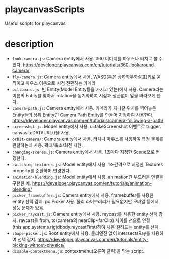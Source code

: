 # playcanvasScripts

Useful scripts for playcanvas

# description
* `look-camera.js`: Camera entity에서 사용. 360 이미지를 마우스나 터치로 볼 수 있다. https://developer.playcanvas.com/en/tutorials/360-lookaround-camera/
* `fly-camera.js`: Camera entity에서 사용. WASD(혹은 상하좌우화살표)키로 움직이고 마우스 이동으로 시점 전환하는 카메라
* `billboard.js`: 빈 Entity(Model Entity등을 가지고 있는)에서 사용. Camera라는 이름의 Entity를 찾아서 rotation을 동기화하여 시점과 상관없이 앞을 바라보게 한다.
* `camera-path.js`: Camera entity에서 사용. 카메라가 지나갈 위치를 찍어놓은 Entity들의 상위 Entity인 Camera Path Entity를 만들어 지정하여 사용한다. https://developer.playcanvas.com/en/tutorials/camera-following-a-path/
* `screenshot.js`: Model entity에서 사용. ui:takeScreenshot 이벤트로 trigger. canvas.toDATAURL()을 사용.
* `orbit-camera/`: Camera entity에서 사용. 터치나 마우스를 사용하여 특정 물체를 관찰하는데 사용. 확대/축소/회전 지원.
* `changing-scenes.js`: Camera entity에서 사용. 1초마다 지정한 Scene으로 변경한다.
* `switching-textures.js`: Model entity에서 사용. 1초간격으로 지정한 Textures property를 순환하며 변경한다.
* `animation-blending.js`: Model entity에서 사용. animation간 부드러운 연결을 구현한 예. https://developer.playcanvas.com/en/tutorials/animation-blending/
* `picker_framebuffer.js`: Camera entity에서 사용. framebuffer를 사용한 entity 선택 감지. pc.Picker 사용. 물리 라이브러리가 필요없지만 모바일 등에서 성능 문제가 있음.
* `picker_raycast.js`: Camera entity에서 사용. raycast를 사용한 entity 선택 감지. raycast을 from, to(camera의 nearClip~farClip) 사이를 선으로 연결(this.app.systems.rigidbody.raycastFirst)하여 처음 걸려드는 entity를 선택.
* `shape-picker.js`: Root entity에서 사용. 물리엔진 없이 intersectsRay를 사용하여 선택 감지. https://developer.playcanvas.com/en/tutorials/entity-picking-without-physics/
* `disable-contextmenu.js`: contextmenu(오른쪽 클릭)을 막는 script.